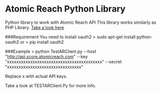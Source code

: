 Atomic Reach Python Library
==============

Python library to work with Atomic Reach API
This library works similarly as PHP Library. [Take a look here](https://github.com/atomicreach/PHP-library) 

###Requirement
	You need to install  oauth2
     > sudo apt-get install python-oauth2
     or
     > pip install oauth2
     
###Example
	> python TestARClient.py --host "http://api.score.atomicreach.com" --key "xxxxxxxxxxxxxxxxxxxxxxxxxxxxxxxxxxxxxxxxx" --secret "xxxxxxxxxxxxxxxxxxxxxxxxxxxxxxxx"
    
Replace x with actual API keys.
    
Take a look at TESTARClient.Py for more info.
    
   

     

